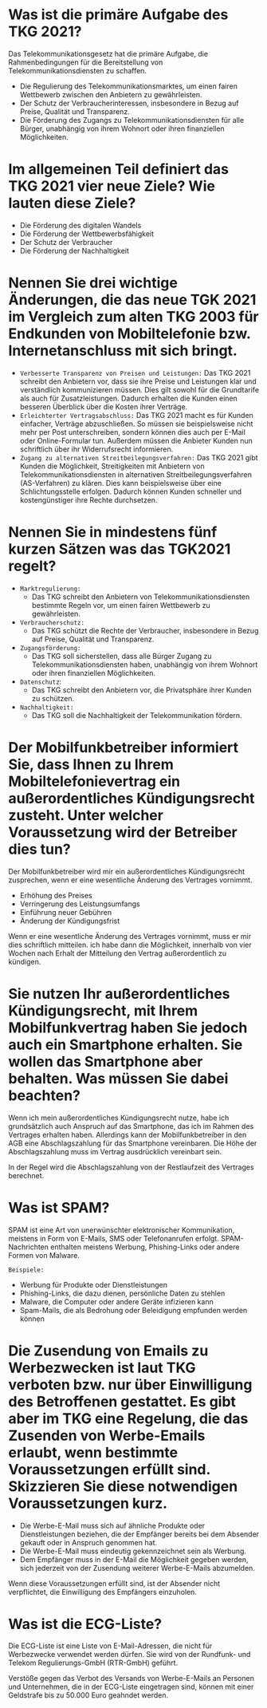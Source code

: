 # Was ist die primäre Aufgabe des TKG 2021?
Das Telekommunikationsgesetz hat die primäre Aufgabe, die Rahmenbedingungen für die Bereitstellung von Telekommunikationsdiensten zu schaffen.
    
- Die Regulierung des Telekommunikationsmarktes, um einen fairen Wettbewerb zwischen den Anbietern zu gewährleisten.
- Der Schutz der Verbraucherinteressen, insbesondere in Bezug auf Preise, Qualität und Transparenz.
- Die Förderung des Zugangs zu Telekommunikationsdiensten für alle Bürger, unabhängig von ihrem Wohnort oder ihren finanziellen Möglichkeiten.

# Im allgemeinen Teil definiert das TKG 2021 vier neue Ziele? Wie lauten diese Ziele?
- Die Förderung des digitalen Wandels
- Die Förderung der Wettbewerbsfähigkeit
- Der Schutz der Verbraucher
- Die Förderung der Nachhaltigkeit

# Nennen Sie drei wichtige Änderungen, die das neue TGK 2021 im Vergleich zum alten TKG 2003 für Endkunden von Mobiltelefonie bzw. Internetanschluss mit sich bringt.
- `Verbesserte Transparenz von Preisen und Leistungen:` Das TKG 2021 schreibt den Anbietern vor, dass sie ihre Preise und Leistungen klar und verständlich kommunizieren müssen. Dies gilt sowohl für die Grundtarife als auch für Zusatzleistungen. Dadurch erhalten die Kunden einen besseren Überblick über die Kosten ihrer Verträge.
- `Erleichterter Vertragsabschluss:` Das TKG 2021 macht es für Kunden einfacher, Verträge abzuschließen. So müssen sie beispielsweise nicht mehr per Post unterschreiben, sondern können dies auch per E-Mail oder Online-Formular tun. Außerdem müssen die Anbieter Kunden nun schriftlich über ihr Widerrufsrecht informieren.
- `Zugang zu alternativen Streitbeilegungsverfahren:` Das TKG 2021 gibt Kunden die Möglichkeit, Streitigkeiten mit Anbietern von Telekommunikationsdiensten in alternativen Streitbeilegungsverfahren (AS-Verfahren) zu klären. Dies kann beispielsweise über eine Schlichtungsstelle erfolgen. Dadurch können Kunden schneller und kostengünstiger ihre Rechte durchsetzen.

# Nennen Sie in mindestens fünf kurzen Sätzen was das TGK2021 regelt?
- `Marktregulierung:` 
  - Das TKG schreibt den Anbietern von Telekommunikationsdiensten bestimmte Regeln vor, um einen fairen Wettbewerb zu gewährleisten.
- `Verbraucherschutz:` 
  - Das TKG schützt die Rechte der Verbraucher, insbesondere in Bezug auf Preise, Qualität und Transparenz.
- `Zugangsförderung:` 
  - Das TKG soll sicherstellen, dass alle Bürger Zugang zu Telekommunikationsdiensten haben, unabhängig von ihrem Wohnort oder ihren finanziellen Möglichkeiten.
- `Datenschutz`: 
  - Das TKG schreibt den Anbietern vor, die Privatsphäre ihrer Kunden zu schützen.
- `Nachhaltigkeit:` 
  - Das TKG soll die Nachhaltigkeit der Telekommunikation fördern.

# Der Mobilfunkbetreiber informiert Sie, dass Ihnen zu Ihrem Mobiltelefonievertrag ein außerordentliches Kündigungsrecht zusteht. Unter welcher Voraussetzung wird der Betreiber dies tun?
Der Mobilfunkbetreiber wird mir ein außerordentliches Kündigungsrecht zusprechen, wenn er eine wesentliche Änderung des Vertrages vornimmt.
- Erhöhung des Preises
- Verringerung des Leistungsumfangs
- Einführung neuer Gebühren
- Änderung der Kündigungsfrist

Wenn er eine wesentliche Änderung des Vertrages vornimmt, muss er mir dies schriftlich mitteilen. ich habe dann die Möglichkeit, innerhalb von vier Wochen nach Erhalt der Mitteilung den Vertrag außerordentlich zu kündigen.

# Sie nutzen Ihr außerordentliches Kündigungsrecht, mit Ihrem Mobilfunkvertrag haben Sie jedoch auch ein Smartphone erhalten. Sie wollen das Smartphone aber behalten. Was müssen Sie dabei beachten?
Wenn ich mein außerordentliches Kündigungsrecht nutze, habe ich grundsätzlich auch Anspruch auf das Smartphone, das ich im Rahmen des Vertrages erhalten haben. Allerdings kann der Mobilfunkbetreiber in den AGB eine Abschlagszahlung für das Smartphone vereinbaren. Die Höhe der Abschlagszahlung muss im Vertrag ausdrücklich vereinbart sein.

In der Regel wird die Abschlagszahlung von der Restlaufzeit des Vertrages berechnet.

# Was ist SPAM?
SPAM ist eine Art von unerwünschter elektronischer Kommunikation, meistens in Form von E-Mails, SMS oder Telefonanrufen erfolgt. SPAM-Nachrichten enthalten meistens Werbung, Phishing-Links oder andere Formen von Malware.

`Beispiele:`
- Werbung für Produkte oder Dienstleistungen
- Phishing-Links, die dazu dienen, persönliche Daten zu stehlen
- Malware, die Computer oder andere Geräte infizieren kann
- Spam-Mails, die als Bedrohung oder Beleidigung empfunden werden können


# Die Zusendung von Emails zu Werbezwecken ist laut TKG verboten bzw. nur über Einwilligung des Betroffenen gestattet. Es gibt aber im TKG eine Regelung, die das Zusenden von Werbe-Emails erlaubt, wenn bestimmte Voraussetzungen erfüllt sind. Skizzieren Sie diese notwendigen Voraussetzungen kurz.

- Die Werbe-E-Mail muss sich auf ähnliche Produkte oder Dienstleistungen beziehen, die der Empfänger bereits bei dem Absender gekauft oder in Anspruch genommen hat.
- Die Werbe-E-Mail muss eindeutig gekennzeichnet sein als Werbung.
- Dem Empfänger muss in der E-Mail die Möglichkeit gegeben werden, sich jederzeit von der Zusendung weiterer Werbe-E-Mails abzumelden.

Wenn diese Voraussetzungen erfüllt sind, ist der Absender nicht verpflichtet, die Einwilligung des Empfängers einzuholen.

# Was ist die ECG-Liste?
Die ECG-Liste ist eine Liste von E-Mail-Adressen, die nicht für Werbezwecke verwendet werden dürfen. Sie wird von der Rundfunk- und Telekom Regulierungs-GmbH (RTR-GmbH) geführt.

Verstöße gegen das Verbot des Versands von Werbe-E-Mails an Personen und Unternehmen, die in der ECG-Liste eingetragen sind, können mit einer Geldstrafe bis zu 50.000 Euro geahndet werden.